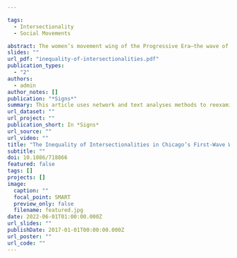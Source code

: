 ```yaml
---

tags:
  - Intersectionality
  - Social Movements

abstract: The women’s movement wing of the Progressive Era—the wave of widespread activism spanning the 1890s to the 1920s—was defined by two important but often conflicting dynamics. The movement was built around coalitions, with women collaborating across organizations to advocate for multiple reforms, including those related to gender, class, immigration, and race. At the same time, there were deep divisions and debates among women from different backgrounds, leading to conflict and mistrust within the movement. This article uses network and text analyses methods to reexamine the intersections of race, class, gender, and ethnicity in first-wave feminist organizations in Chicago during the Progressive Era, from 1860 to 1920. Using intersectionality as a theoretical lens, the article takes a bird’s-eye view of organizational connections and discourse across this movement. By comparing three different identities that intersected with gender—class, ethnicity, and race—I reexamine both collaboration and conflict within Chicago’s first-wave movement by mapping the precise empirical contours of intersectionality within it. I find that class and ethnicity were both an organizational core and a persistent public focus of the movement. While the intersection of race and gender was also an important aspect of this movement, race was never fully integrated into the movement to the extent that class and ethnicity were. In other words, Chicago’s first-wave women’s movement was foundationally intersectional, but not all of its intersections were treated equally in the core of the movement. This analysis lends fresh empirical evidence to historians’ observations of both coalition and conflict within first-wave feminist organizations. As the women’s movement continues to grapple with anti-Black racism, we can reflect on the inequality of intersectionality during the first wave to inform and frame our attention to intersectionality today.
slides: ""
url_pdf: "inequality-of-intersectionalities.pdf"
publication_types:
  - "2"
authors:
  - admin
author_notes: []
publication: "*Signs*"
summary: This article uses network and text analyses methods to reexamine the intersections of race, class, gender, and ethnicity in first-wave feminist organizations in Chicago during the Progressive Era, from 1860 to 1920.
url_dataset: ""
url_project: ""
publication_short: In *Signs*
url_source: ""
url_video: ""
title: "The Inequality of Intersectionalities in Chicago’s First-Wave Women’s Movement"
subtitle: ""
doi: 10.1086/718866
featured: false
tags: []
projects: []
image:
  caption: ""
  focal_point: SMART
  preview_only: false
  filename: featured.jpg
date: 2022-06-01T01:00:00.000Z
url_slides: ""
publishDate: 2017-01-01T00:00:00.000Z
url_poster: ""
url_code: ""
---
```


